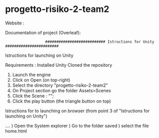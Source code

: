 # progetto-risiko-2-team2

Website : 

Documentation of project (Overleaf):

 
                      ########################### Istructions for Unity ########################


Istructions for launching on Unity

Requirements :
	Installed Unity
	Cloned the repository

1) Launch the engine
2) Click on Open (on top-right)
3) Select the directory "progetto-risiko-2-team2"
4) On Project section go the folder Assets>Scenes
5) Click the Scene : "";
6) Click the play button (the triangle button on top)

Istructions for to launching on browser (from point 3 of "Istructions for launching on Unity")

....
) Open the System explorer
) Go to the folder saved
) select the file home.html
   